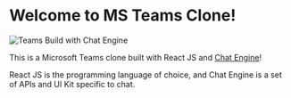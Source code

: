 # Welcome to MS Teams Clone!

![Teams Build with Chat Engine](https://i.ibb.co/vDhx8Md/Whats-App-Image-2021-01-26-at-02-01-43.jpg)


This is a Microsoft Teams clone built with React JS and [Chat Engine](https://chatengine.io)!

React JS is the programming language of choice, and Chat Engine is a set of APIs and UI Kit specific to chat.



